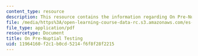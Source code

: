 ```yaml
---
content_type: resource
description: This resource contains the information regarding On Pre-Nuptial Testing.
file: /media/https%3A/open-learning-course-data-rc.s3.amazonaws.com/es-253-aids-and-poverty-in-africa-spring-2005/11964160f2c1b0cd5214f6f8f28f2215_MITES_253S05_priyadesai.pdf
file_type: application/pdf
resourcetype: Document
title: On Pre-Nuptial Testing
uid: 11964160-f2c1-b0cd-5214-f6f8f28f2215
---
```

